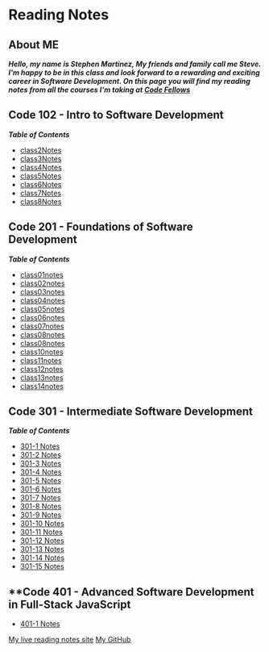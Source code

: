 # Reading Notes

## About ME

***Hello, my name is Stephen Martinez, My friends and family call me Steve.  I'm happy to be in this class and look forward to a rewarding and exciting career in Software Development.  On this page you will find my reading notes from all the courses I'm taking at [Code Fellows](https://www.codefellows.org/)***

## **Code 102 - Intro to Software Development**

***Table of Contents***

* [class2Notes](Class2notes.MD)
* [class3Notes](class3notes.md)
* [class4Notes](class4notes.md)
* [class5Notes](class5notes.md)
* [class6Notes](class6notes.md)
* [class7Notes](class7notes.md)
* [class8Notes](class8notes.md)

## **Code 201 - Foundations of Software Development**

***Table of Contents***

* [class01notes](class-01.md)
* [class02notes](class-02.md)
* [class03notes](class-03.md)
* [class04notes](class-04.md)
* [class05notes](class-05.md)
* [class06notes](class-06.md)
* [class07notes](class-07.md)
* [class08notes](class-08.md)
* [class08notes](class-09.md)
* [class10notes](class-10.md)
* [class11notes](class-11.md)
* [class12notes](class-12.md)
* [class13notes](class-13.md)
* [class14notes](class-14.md)

## **Code 301 - Intermediate Software Development**

***Table of Contents***

* [301-1 Notes](notes-301-1.md)
* [301-2 Notes](notes-301-2.md)
* [301-3 Notes](notes-301-3.md)
* [301-4 Notes](notes-301-4.md)
* [301-5 Notes](notes-301-5.md)
* [301-6 Notes](notes-301-6.md)
* [301-7 Notes](notes-301-7.md)
* [301-8 Notes](notes-301-8.md)
* [301-9 Notes](notes-301-9.md)
* [301-10 Notes](notes-301-10.md)
* [301-11 Notes](notes-301-11.md)
* [301-12 Notes](notes-301-12.md)
* [301-13 Notes](notes-301-13.md)
* [301-14 Notes](notes-301-14.md)
* [301-15 Notes](notes-301-15.md)

## **Code 401 - Advanced Software Development in Full-Stack JavaScript

* [401-1 Notes](notes-401-1.md)

[My live reading notes site](<https://sdmartinez13.github.io/Reading-notes/>)
[My GitHub](https://github.com/SdMartinez13)

